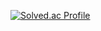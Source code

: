 [![Solved.ac Profile](http://mazassumnida.wtf/api/generate_badge?boj=shrimptaco)](https://solved.ac/shrimptaco)
